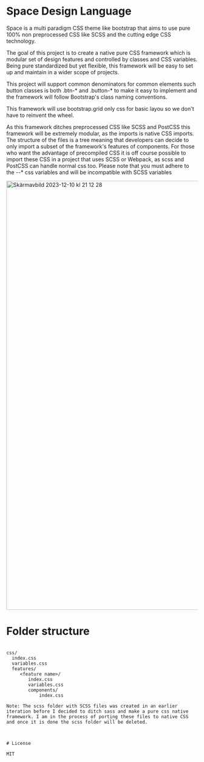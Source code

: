 # Space Design Language

Space is a multi paradigm CSS theme like bootstrap that aims to use pure 100% non preprocessed CSS like SCSS and the cutting edge CSS technology.

The goal of this project is to create a native pure CSS framework which is modular set of design features and controlled by classes and CSS variables. Being pure standardized but yet flexible, this framework will be easy to set up and maintain in a wider scope of projects.

This project will support common denominators for common elements such button classes is both .btn-* and .button-* to make it easy to implement and the framework will follow Bootstrap's class naming conventions.

This framework will use bootstrap.grid only css for basic layou so we don't have to reinvent the wheel.

As this framework ditches preprocessed CSS like SCSS and PostCSS this framework will be extremely modular, as the imports is native CSS imports. The structure of the files is a tree meaning that developers can decide to only import a subset of the framework's features of components.
For those who want the advantage of precompiled CSS it is off course possible to import these CSS in a project that uses SCSS or Webpack, as scss and PostCSS can handle normal css too. Please note that you must adhere to the --* css variables and will be incompatible with SCSS variables

<img width="1128" alt="Skärmavbild 2023-12-10 kl  21 12 28" src="https://github.com/drsounds/space/assets/5108695/aa3f95d7-e299-4232-a325-6b1f4bc3379e">

# Folder structure

````

css/
  index.css
  variables.css
  features/
     <feature name>/
        index.css
        variables.css
        components/
            index.css

Note: The scss folder with SCSS files was created in an earlier iteration before I decided to ditch sass and make a pure css native framework. I am in the process of porting these files to native CSS and once it is done the scss folder will be deleted.



# License

MIT
